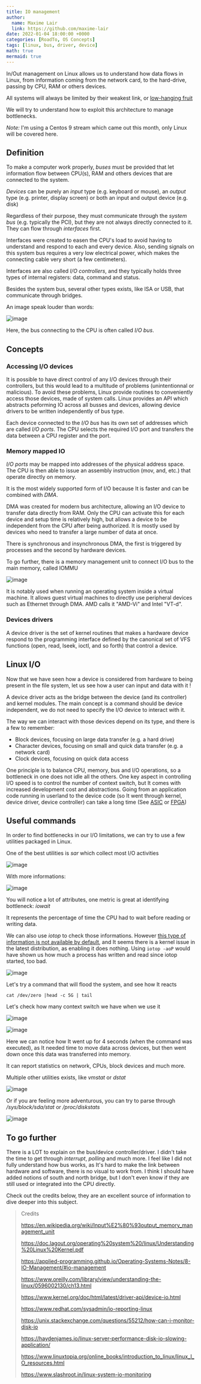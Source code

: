 ```yaml
---
title: IO management
author:
  name: Maxime Lair
  link: https://github.com/maxime-lair
date: 2022-01-04 18:00:00 +0000
categories: [RoadTo, OS Concepts]
tags: [linux, bus, driver, device]
math: true
mermaid: true
---
```



In/Out management on Linux allows us to understand how data flows in Linux, from information coming from the network card, to the hard-drive, passing by CPU, RAM or others devices.

All systems will always be limited by their weakest link, or [low-hanging fruit](https://dictionary.cambridge.org/dictionary/english/low-hanging-fruit)

We will try to understand how to exploit this architecture to manage bottlenecks. 

_Note:_ I'm using a Centos 9 stream which came out this month, only Linux will be covered here.

## Definition

To make a computer work properly, *buses* must be provided that let information flow between CPU(s), RAM and others devices that are connected to the system.

*Devices* can be purely an *input* type (e.g. keyboard or mouse), an *output* type (e.g. printer, display screen) or both an input and output device (e.g. disk)

Regardless of their purpose, they must communicate through the *system bus* (e.g. typically the PCI), but they are not always directly connected to it. They can flow through *interfaces* first.

Interfaces were created to easen the CPU's load to avoid having to understand and respond to each and every device. Also, sending signals on this system bus requires a very low electrical power, which makes the connecting cable very short (a few centimeters).

Interfaces are also called *I/O controllers*, and they typically holds three types of internal registers: data, command and status.

Besides the system bus, several other types exists, like ISA or USB, that communicate through bridges. 

An image speak louder than words:

![image](https://user-images.githubusercontent.com/72258375/147587672-f4b525a4-9849-4581-b22e-af9fdc50c6ba.png)

Here, the bus connecting to the CPU is often called _I/O bus_.

## Concepts

### Accessing I/O devices

It is possible to have direct control of any I/O devices through their controllers, but this would lead to a multitude of problems (unintentionnal or malicious).
To avoid these problems, Linux provide routines to conveniently access those devices, made of system calls. Linux provides an API which abstracts peforming IO across all busses and devices, allowing device drivers to be written independently of bus type.

Each device connected to the _I/O bus_ has its own set of addresses which are called _I/O ports_. The CPU selects the required I/O port and transfers the data between a CPU register and the port.

### Memory mapped IO

_I/O ports_ may be mapped into addresses of the physical address space. The CPU is then able to issue an assembly instruction (mov, and, etc.) that operate directly on memory.

It is the most widely supported form of I/O because It is faster and can be combined with *DMA*.

DMA was created for modern bus architecture, allowing an I/O device to transfer data directly from RAM. Only the CPU can activate this for each device and setup time is relatively high, but allows a device to be independent from the CPU after being authorized. It is mostly used by devices who need to transfer a large number of data at once.

There is synchronous and insynchronous DMA, the first is triggered by processes and the second by hardware devices.

To go further, there is a memory management unit to connect I/O bus to the main memory, called IOMMU

![image](https://user-images.githubusercontent.com/72258375/147590194-a269bf71-4d62-44c1-b2aa-221db156a04a.png)

It is notably used when running an operating system inside a virtual machine. It allows guest virtual machines to directly use peripheral devices such as Ethernet through DMA. AMD calls it "AMD-Vi" and Intel "VT-d".

### Devices drivers

A device driver is the set of kernel routines that makes a hardware device respond to the
programming interface defined by the canonical set of VFS functions (open, read,
lseek, ioctl, and so forth) that control a device. 

## Linux I/O

Now that we have seen how a device is considered from hardware to being present in the file system, let us see how a user can input and data with it !

A device driver acts as the bridge between the device (and its controller) and kernel modules. The main concept is a command should be device independent, we do not need to specify the I/O device to interact with it.

The way we can interact with those devices depend on its type, and there is a few to remember:
- Block devices, focusing on large data transfer (e.g. a hard drive)
- Character devices, focusing on small and quick data transfer (e.g. a network card)
- Clock devices, focusing on quick data access

One principle is to balance CPU, memory, bus and I/O operations, so a bottleneck in one does not idle all the others. One key aspect in controlling I/O speed is to control the number of context switch, but It comes with increased development cost and abstractions. Going from an application code running in userland to the device code (so It went through kernel, device driver, device controller) can take a long time (See [ASIC](https://en.wikipedia.org/wiki/Application-specific_integrated_circuit) or [FPGA](https://en.wikipedia.org/wiki/Field-programmable_gate_array))

## Useful commands

In order to find bottlenecks in our I/O limitations, we can try to use a few utilities packaged in Linux.

One of the best utilities is *sar* which collect most I/O activities

![image](https://user-images.githubusercontent.com/72258375/147593072-f2632779-9464-4ddd-a119-9d01b04a120e.png)

With more informations:

![image](https://user-images.githubusercontent.com/72258375/147593182-191a3a79-5b97-499a-a665-8897e760bc91.png)

You will notice a lot of attributes, one metric is great at identifying bottleneck: *iowait*

It represents the percentage of time the CPU had to wait before reading or writing data.

We can also use _iotop_ to check those informations. However [this type of information is not available by default](https://superuser.com/questions/610581/iotop-complains-config-task-delay-acct-not-enabled-in-kernel-only-for-specific), and It seems there is a kernel issue in the latest distribution, as enabling it does nothing. Using `iotop -aoP` would have shown us how much a process has written and read since iotop started, too bad.

![image](https://user-images.githubusercontent.com/72258375/147594482-eaa0bd1a-bc2a-4134-b784-4e4518584a93.png)

Let's try a command that will flood the system, and see how It reacts

`cat /dev/zero |head -c 5G | tail`

Let's check how many context switch we have when we use it

![image](https://user-images.githubusercontent.com/72258375/147595180-6cf3aa1d-98f1-4d73-b5bf-646cb1caca15.png)

![image](https://user-images.githubusercontent.com/72258375/147595165-f21c4eb9-68cf-4feb-8bdd-cefffaf70a88.png)

Here we can notice how It went up for 4 seconds (when the command was executed), as It needed time to move data across devices, but then went down once this data was transferred into memory.

It can report statistics on network, CPUs, block devices and much more.

Multiple other utilities exists, like _vmstat_ or _dstat_

![image](https://user-images.githubusercontent.com/72258375/147595407-3c33e90b-b22b-4e7c-a6ae-335032aba58c.png)

Or if you are feeling more adventurous, you can try to parse through _/sys/block/sda/stat_ or _/proc/diskstats_

![image](https://user-images.githubusercontent.com/72258375/147595664-c7243eaa-816e-4bc8-805e-d6a605ce2eb1.png)

## To go further

There is a LOT to explain on the bus/device controller/driver. I didn't take the time to get through _interrupt_, _polling_ and much more. I feel like I did not fully understand how bus works, as It's hard to make the link between hardware and software, there is no visual to work from. I think I should have added notions of south and north bridge, but I don't even know if they are still used or integrated into the CPU directly.

Check out the credits below, they are an excellent source of information to dive deeper into this subject.

> Credits
> 
> https://en.wikipedia.org/wiki/Input%E2%80%93output_memory_management_unit
>
> https://doc.lagout.org/operating%20system%20/linux/Understanding%20Linux%20Kernel.pdf
>
> https://applied-programming.github.io/Operating-Systems-Notes/8-IO-Management/#io-management
>
> https://www.oreilly.com/library/view/understanding-the-linux/0596002130/ch13.html
>
> https://www.kernel.org/doc/html/latest/driver-api/device-io.html
>
> https://www.redhat.com/sysadmin/io-reporting-linux
> 
> https://unix.stackexchange.com/questions/55212/how-can-i-monitor-disk-io
>
> https://haydenjames.io/linux-server-performance-disk-io-slowing-application/
>
> https://www.linuxtopia.org/online_books/introduction_to_linux/linux_I_O_resources.html
>
> https://www.slashroot.in/linux-system-io-monitoring


